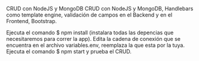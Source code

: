 CRUD con NodeJS y MongoDB
CRUD con NodeJS y MongoDB, Handlebars como template engine, validación de campos en el Backend y en el Frontend, Bootstrap.

Ejecuta el comando $ npm install (instalara todas las depencias que necesitaremos para correr la app).
Edita la cadena de conexión que se encuentra en el archivo variables.env, reemplaza la que esta por la tuya.
Ejecuta el comando $ npm start y prueba el CRUD.
